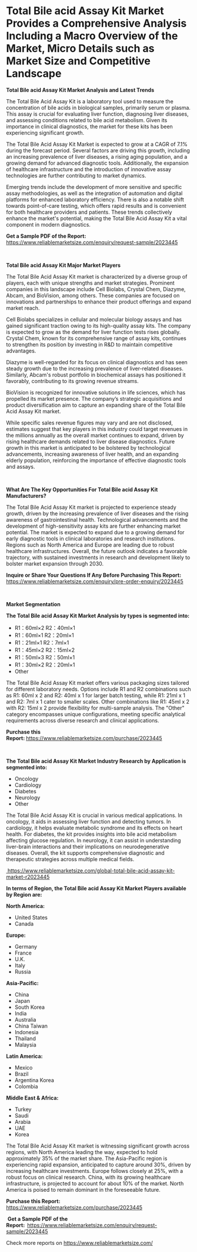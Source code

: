 <p><h1>Total Bile acid Assay Kit Market Provides a Comprehensive Analysis Including a Macro Overview of the Market, Micro Details such as Market Size and Competitive Landscape</h1></p><p><strong>Total Bile acid Assay Kit Market Analysis and Latest Trends</strong></p>
<p><p>The Total Bile Acid Assay Kit is a laboratory tool used to measure the concentration of bile acids in biological samples, primarily serum or plasma. This assay is crucial for evaluating liver function, diagnosing liver diseases, and assessing conditions related to bile acid metabolism. Given its importance in clinical diagnostics, the market for these kits has been experiencing significant growth.</p><p>The Total Bile Acid Assay Kit Market is expected to grow at a CAGR of 7.1% during the forecast period. Several factors are driving this growth, including an increasing prevalence of liver diseases, a rising aging population, and a growing demand for advanced diagnostic tools. Additionally, the expansion of healthcare infrastructure and the introduction of innovative assay technologies are further contributing to market dynamics.</p><p>Emerging trends include the development of more sensitive and specific assay methodologies, as well as the integration of automation and digital platforms for enhanced laboratory efficiency. There is also a notable shift towards point-of-care testing, which offers rapid results and is convenient for both healthcare providers and patients. These trends collectively enhance the market's potential, making the Total Bile Acid Assay Kit a vital component in modern diagnostics.</p></p>
<p><strong>Get a Sample PDF of the Report:&nbsp;</strong> <a href="https://www.reliablemarketsize.com/enquiry/request-sample/2023445?utm_campaign=2941&utm_medium=2&utm_source=Github&utm_content=ia&utm_term=29032025&utm_id=total-bile-acid-assay-kit">https://www.reliablemarketsize.com/enquiry/request-sample/2023445</a></p>
<p>&nbsp;</p>
<p><strong>Total Bile acid Assay Kit Major Market Players</strong></p>
<p><p>The Total Bile Acid Assay Kit market is characterized by a diverse group of players, each with unique strengths and market strategies. Prominent companies in this landscape include Cell Biolabs, Crystal Chem, Diazyme, Abcam, and BioVision, among others. These companies are focused on innovations and partnerships to enhance their product offerings and expand market reach.</p><p>Cell Biolabs specializes in cellular and molecular biology assays and has gained significant traction owing to its high-quality assay kits. The company is expected to grow as the demand for liver function tests rises globally. Crystal Chem, known for its comprehensive range of assay kits, continues to strengthen its position by investing in R&D to maintain competitive advantages.</p><p>Diazyme is well-regarded for its focus on clinical diagnostics and has seen steady growth due to the increasing prevalence of liver-related diseases. Similarly, Abcam's robust portfolio in biochemical assays has positioned it favorably, contributing to its growing revenue streams.</p><p>BioVision is recognized for innovative solutions in life sciences, which has propelled its market presence. The company’s strategic acquisitions and product diversification aim to capture an expanding share of the Total Bile Acid Assay Kit market.</p><p>While specific sales revenue figures may vary and are not disclosed, estimates suggest that key players in this industry could target revenues in the millions annually as the overall market continues to expand, driven by rising healthcare demands related to liver disease diagnostics. Future growth in this market is anticipated to be bolstered by technological advancements, increasing awareness of liver health, and an expanding elderly population, reinforcing the importance of effective diagnostic tools and assays.</p></p>
<p>&nbsp;</p>
<p><strong>What Are The Key Opportunities For Total Bile acid Assay Kit Manufacturers?</strong></p>
<p><p>The Total Bile Acid Assay Kit market is projected to experience steady growth, driven by the increasing prevalence of liver diseases and the rising awareness of gastrointestinal health. Technological advancements and the development of high-sensitivity assay kits are further enhancing market potential. The market is expected to expand due to a growing demand for early diagnostic tools in clinical laboratories and research institutions. Regions such as North America and Europe are leading due to robust healthcare infrastructures. Overall, the future outlook indicates a favorable trajectory, with sustained investments in research and development likely to bolster market expansion through 2030.</p></p>
<p><strong>Inquire or Share Your Questions If Any Before Purchasing This Report:</strong> <a href="https://www.reliablemarketsize.com/enquiry/pre-order-enquiry/2023445?utm_campaign=2941&utm_medium=2&utm_source=Github&utm_content=ia&utm_term=29032025&utm_id=total-bile-acid-assay-kit">https://www.reliablemarketsize.com/enquiry/pre-order-enquiry/2023445</a></p>
<p>&nbsp;</p>
<p><strong>Market Segmentation</strong></p>
<p><strong>The Total Bile acid Assay Kit Market Analysis by types is segmented into:</strong></p>
<p><ul><li>R1：60ml×2 R2：40ml×1</li><li>R1：60ml×1 R2：20ml×1</li><li>R1：21ml×1 R2：7ml×1</li><li>R1：45ml×2 R2：15ml×2</li><li>R1：50ml×3 R2：50ml×1</li><li>R1：30ml×2 R2：20ml×1</li><li>Other</li></ul></p>
<p><p>The Total Bile Acid Assay Kit market offers various packaging sizes tailored for different laboratory needs. Options include R1 and R2 combinations such as R1: 60ml x 2 and R2: 40ml x 1 for larger batch testing, while R1: 21ml x 1 and R2: 7ml x 1 cater to smaller scales. Other combinations like R1: 45ml x 2 with R2: 15ml x 2 provide flexibility for multi-sample analysis. The "Other" category encompasses unique configurations, meeting specific analytical requirements across diverse research and clinical applications.</p></p>
<p><strong>Purchase this Report:&nbsp;</strong><a href="https://www.reliablemarketsize.com/purchase/2023445?utm_campaign=2941&utm_medium=2&utm_source=Github&utm_content=ia&utm_term=29032025&utm_id=total-bile-acid-assay-kit">https://www.reliablemarketsize.com/purchase/2023445</a></p>
<p>&nbsp;</p>
<p><strong>The Total Bile acid Assay Kit Market Industry Research by Application is segmented into:</strong></p>
<p><ul><li>Oncology</li><li>Cardiology</li><li>Diabetes</li><li>Neurology</li><li>Other</li></ul></p>
<p><p>The Total Bile Acid Assay Kit is crucial in various medical applications. In oncology, it aids in assessing liver function and detecting tumors. In cardiology, it helps evaluate metabolic syndrome and its effects on heart health. For diabetes, the kit provides insights into bile acid metabolism affecting glucose regulation. In neurology, it can assist in understanding liver-brain interactions and their implications on neurodegenerative diseases. Overall, the kit supports comprehensive diagnostic and therapeutic strategies across multiple medical fields.</p></p>
<p><a href="https://www.reliablemarketsize.com/global-total-bile-acid-assay-kit-market-r2023445?utm_campaign=2941&utm_medium=2&utm_source=Github&utm_content=ia&utm_term=29032025&utm_id=total-bile-acid-assay-kit">&nbsp;https://www.reliablemarketsize.com/global-total-bile-acid-assay-kit-market-r2023445</a></p>
<p><strong>In terms of Region, the Total Bile acid Assay Kit Market Players available by Region are:</strong></p>
<p>
    <p> <strong> North America: </strong>
        <ul>
            <li>United States</li>
            <li>Canada</li>
        </ul>
        </p> 
    <p> <strong> Europe: </strong>
        <ul>
            <li>Germany</li>
            <li>France</li>
            <li>U.K.</li>
            <li>Italy</li>
            <li>Russia</li>
        </ul>
        </p> 
    <p> <strong> Asia-Pacific: </strong>
        <ul>
            <li>China</li>
            <li>Japan</li>
            <li>South Korea</li>
            <li>India</li>
            <li>Australia</li>
            <li>China Taiwan</li>
            <li>Indonesia</li>
            <li>Thailand</li>
            <li>Malaysia</li>
        </ul>
        </p> 
    <p> <strong> Latin America: </strong>
        <ul>
            <li>Mexico</li>
            <li>Brazil</li>
            <li>Argentina Korea</li>
            <li>Colombia</li>
        </ul>
        </p> 
    <p> <strong> Middle East & Africa: </strong>
        <ul>
            <li>Turkey</li>
            <li>Saudi</li>
            <li>Arabia</li>
            <li>UAE</li>
            <li>Korea</li>
        </ul>
    </p>
    </p>
<p><p>The Total Bile Acid Assay Kit market is witnessing significant growth across regions, with North America leading the way, expected to hold approximately 35% of the market share. The Asia-Pacific region is experiencing rapid expansion, anticipated to capture around 30%, driven by increasing healthcare investments. Europe follows closely at 25%, with a robust focus on clinical research. China, with its growing healthcare infrastructure, is projected to account for about 10% of the market. North America is poised to remain dominant in the foreseeable future.</p></p>
<p><strong>Purchase this Report: </strong><a href="https://www.reliablemarketsize.com/purchase/2023445?utm_campaign=2941&utm_medium=2&utm_source=Github&utm_content=ia&utm_term=29032025&utm_id=total-bile-acid-assay-kit">https://www.reliablemarketsize.com/purchase/2023445</a></p>
<p>&nbsp;<strong>Get a Sample PDF of the Report:&nbsp;&nbsp;</strong><a href="https://www.reliablemarketsize.com/enquiry/request-sample/2023445?utm_campaign=2941&utm_medium=2&utm_source=Github&utm_content=ia&utm_term=29032025&utm_id=total-bile-acid-assay-kit">https://www.reliablemarketsize.com/enquiry/request-sample/2023445</a></p>
<p><strong></strong></p>
<p>Check more reports on <a href="https://www.reliablemarketsize.com/?utm_campaign=2941&utm_medium=2&utm_source=Github&utm_content=ia&utm_term=29032025&utm_id=total-bile-acid-assay-kit">https://www.reliablemarketsize.com/</a></p>